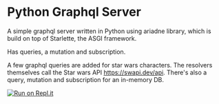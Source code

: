 # Python Graphql Server

A simple graphql server written in Python using ariadne library, which is build on top of Starlette, the ASGI framework.

Has queries, a mutation and subscription. 

A few graphql queries are added for star wars characters. The resolvers themselves call the Star wars API https://swapi.dev/api.
There's also a query, mutation and subscription for an in-memory DB. 

[![Run on Repl.it](https://repl.it/badge/github/jkr06/python-graphql)](https://repl.it/github/jkr06/python-graphql)

